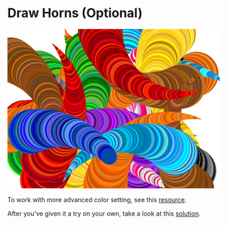 # Draw Horns \(Optional\)

![](../.gitbook/assets/image%20%28371%29.png)

To work with more advanced color setting, see this [resource](../resources/advance-colors-in-snap.md).

After you've given it a try on your own, take a look at this [solution](https://snap.berkeley.edu/snap/snap.html#cloud:Username=annechinn&ProjectName=art-horns).

